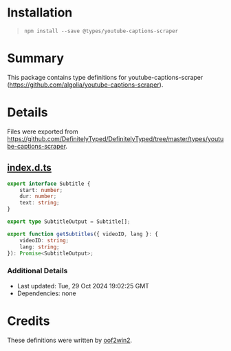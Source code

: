 # Installation
> `npm install --save @types/youtube-captions-scraper`

# Summary
This package contains type definitions for youtube-captions-scraper (https://github.com/algolia/youtube-captions-scraper).

# Details
Files were exported from https://github.com/DefinitelyTyped/DefinitelyTyped/tree/master/types/youtube-captions-scraper.
## [index.d.ts](https://github.com/DefinitelyTyped/DefinitelyTyped/tree/master/types/youtube-captions-scraper/index.d.ts)
````ts
export interface Subtitle {
    start: number;
    dur: number;
    text: string;
}

export type SubtitleOutput = Subtitle[];

export function getSubtitles({ videoID, lang }: {
    videoID: string;
    lang: string;
}): Promise<SubtitleOutput>;

````

### Additional Details
 * Last updated: Tue, 29 Oct 2024 19:02:25 GMT
 * Dependencies: none

# Credits
These definitions were written by [oof2win2](https://github.com/oof2win2).
